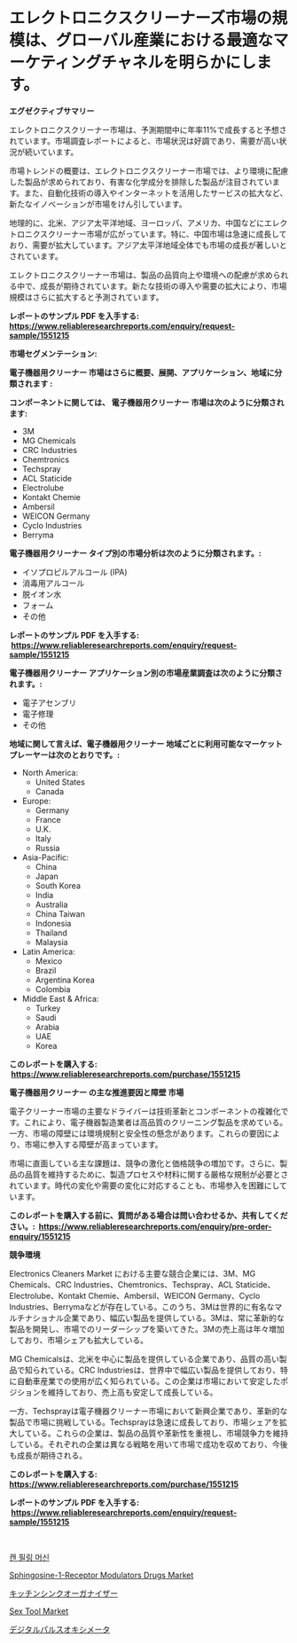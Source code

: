 <p><h1>エレクトロニクスクリーナーズ市場の規模は、グローバル産業における最適なマーケティングチャネルを明らかにします。</h1></p><p><strong>エグゼクティブサマリー</strong></p>
<p><p>エレクトロニクスクリーナー市場は、予測期間中に年率11%で成長すると予想されています。市場調査レポートによると、市場状況は好調であり、需要が高い状況が続いています。</p><p>市場トレンドの概要は、エレクトロニクスクリーナー市場では、より環境に配慮した製品が求められており、有害な化学成分を排除した製品が注目されています。また、自動化技術の導入やインターネットを活用したサービスの拡大など、新たなイノベーションが市場をけん引しています。</p><p>地理的に、北米、アジア太平洋地域、ヨーロッパ、アメリカ、中国などにエレクトロニクスクリーナー市場が広がっています。特に、中国市場は急速に成長しており、需要が拡大しています。アジア太平洋地域全体でも市場の成長が著しいとされています。</p><p>エレクトロニクスクリーナー市場は、製品の品質向上や環境への配慮が求められる中で、成長が期待されています。新たな技術の導入や需要の拡大により、市場規模はさらに拡大すると予測されています。</p></p>
<p><strong>レポートのサンプル PDF を入手する: <a href="https://www.reliableresearchreports.com/enquiry/request-sample/1551215">https://www.reliableresearchreports.com/enquiry/request-sample/1551215</a></strong></p>
<p><strong>市場セグメンテーション:</strong></p>
<p><strong> 電子機器用クリーナー 市場はさらに概要、展開、アプリケーション、地域に分類されます :</strong></p>
<p><strong>コンポーネントに関しては、 電子機器用クリーナー 市場は次のように分類されます: &nbsp;</strong></p>
<p><ul><li>3M</li><li>MG Chemicals</li><li>CRC Industries</li><li>Chemtronics</li><li>Techspray</li><li>ACL Staticide</li><li>Electrolube</li><li>Kontakt Chemie</li><li>Ambersil</li><li>WEICON Germany</li><li>Cyclo Industries</li><li>Berryma</li></ul></p>
<p><strong> 電子機器用クリーナー タイプ別の市場分析は次のように分類されます。:</strong></p>
<p><ul><li>イソプロピルアルコール (IPA)</li><li>消毒用アルコール</li><li>脱イオン水</li><li>フォーム</li><li>その他</li></ul></p>
<p><strong>レポートのサンプル PDF を入手する: &nbsp;<a href="https://www.reliableresearchreports.com/enquiry/request-sample/1551215">https://www.reliableresearchreports.com/enquiry/request-sample/1551215</a></strong></p>
<p><strong> 電子機器用クリーナー アプリケーション別の市場産業調査は次のように分類されます。:</strong></p>
<p><ul><li>電子アセンブリ</li><li>電子修理</li><li>その他</li></ul></p>
<p><strong>地域に関して言えば、電子機器用クリーナー 地域ごとに利用可能なマーケットプレーヤーは次のとおりです。:</strong></p>
<p><ul>
    <li>
        North America:
        <ul>
            <li>United States</li>
            <li>Canada</li>
        </ul>
    </li>
    <li>
        Europe:
        <ul>
            <li>Germany</li>
            <li>France</li>
            <li>U.K.</li>
            <li>Italy</li>
            <li>Russia</li>
        </ul>
    </li>
    <li>
        Asia-Pacific:
        <ul>
            <li>China</li>
            <li>Japan</li>
            <li>South Korea</li>
            <li>India</li>
            <li>Australia</li>
            <li>China Taiwan</li>
            <li>Indonesia</li>
            <li>Thailand</li>
            <li>Malaysia</li>
        </ul>
    </li>
    <li>
        Latin America:
        <ul>
            <li>Mexico</li>
            <li>Brazil</li>
            <li>Argentina Korea</li>
            <li>Colombia</li>
        </ul>
    </li>
    <li>
        Middle East & Africa:
        <ul>
            <li>Turkey</li>
            <li>Saudi</li>
            <li>Arabia</li>
            <li>UAE</li>
            <li>Korea</li>
        </ul>
    </li>
    </ul></p>
<p><strong>このレポートを購入する: &nbsp;<a href="https://www.reliableresearchreports.com/purchase/1551215">https://www.reliableresearchreports.com/purchase/1551215</a></strong></p>
<p><strong>電子機器用クリーナー の主な推進要因と障壁 市場</strong></p>
<p><p>電子クリーナー市場の主要なドライバーは技術革新とコンポーネントの複雑化です。これにより、電子機器製造業者は高品質のクリーニング製品を求めている。一方、市場の障壁には環境規制と安全性の懸念があります。これらの要因により、市場に参入する障壁が高まっています。</p><p>市場に直面している主な課題は、競争の激化と価格競争の増加です。さらに、製品の品質を維持するために、製造プロセスや材料に関する厳格な規制が必要とされています。時代の変化や需要の変化に対応することも、市場参入を困難にしています。</p></p>
<p><strong>このレポートを購入する前に、質問がある場合は問い合わせるか、共有してください。:&nbsp; <a href="https://www.reliableresearchreports.com/enquiry/pre-order-enquiry/1551215">https://www.reliableresearchreports.com/enquiry/pre-order-enquiry/1551215</a></strong></p>
<p><strong>競争環境</strong></p>
<p><p>Electronics Cleaners Market における主要な競合企業には、3M、MG Chemicals、CRC Industries、Chemtronics、Techspray、ACL Staticide、Electrolube、Kontakt Chemie、Ambersil、WEICON Germany、Cyclo Industries、Berrymaなどが存在している。このうち、3Mは世界的に有名なマルチナショナル企業であり、幅広い製品を提供している。3Mは、常に革新的な製品を開発し、市場でのリーダーシップを築いてきた。3Mの売上高は年々増加しており、市場シェアも拡大している。</p><p>MG Chemicalsは、北米を中心に製品を提供している企業であり、品質の高い製品で知られている。CRC Industriesは、世界中で幅広い製品を提供しており、特に自動車産業での使用が広く知られている。この企業は市場において安定したポジションを維持しており、売上高も安定して成長している。</p><p>一方、Techsprayは電子機器クリーナー市場において新興企業であり、革新的な製品で市場に挑戦している。Techsprayは急速に成長しており、市場シェアを拡大している。これらの企業は、製品の品質や革新性を重視し、市場競争力を維持している。それぞれの企業は異なる戦略を用いて市場で成功を収めており、今後も成長が期待される。</p></p>
<p><strong>このレポートを購入する: &nbsp; <a href="https://www.reliableresearchreports.com/purchase/1551215">https://www.reliableresearchreports.com/purchase/1551215</a></strong></p>
<p><strong>レポートのサンプル PDF を入手する: &nbsp;<a href="https://www.reliableresearchreports.com/enquiry/request-sample/1551215">https://www.reliableresearchreports.com/enquiry/request-sample/1551215</a></strong><strong></strong></p>
<p>&nbsp;</p>
<p><p><a href="https://medium.com/@jerrodhilll68/%ED%95%84%EB%A7%81-%EA%B8%B0%EA%B3%84-%EC%8B%9C%EC%9E%A5-%EC%A0%90%EC%9C%A0%EC%9C%A8-%EC%A7%84%ED%99%94-%EB%B0%8F-%EC%8B%9C%EC%9E%A5-%EC%84%B1%EC%9E%A5-%ED%8A%B8%EB%A0%8C%EB%93%9C-2024%EB%85%84-2031%EB%85%84-bc5ebadf8e68">캔 필링 머신</a></p><p><a href="https://issuu.com/reportprime-2/docs/sphingosine-1-receptor-modulators-drugs-market-siz">Sphingosine-1-Receptor Modulators Drugs Market</a></p><p><a href="https://github.com/bevdtkn4419963/Market-Research-Report-List-1/blob/main/64884676996.md">キッチンシンクオーガナイザー</a></p><p><a href="https://github.com/prosalinda88/Market-Research-Report-List-3/blob/main/sex-tool-market.md">Sex Tool Market</a></p><p><a href="https://github.com/MosesSpinka1914/Market-Research-Report-List-1/blob/main/10912096997.md">デジタルパルスオキシメータ</a></p></p>